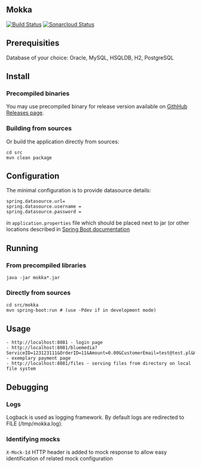 Mokka
---
[![Build Status](https://travis-ci.com/hycomsa/mokka.svg?branch=master)](https://travis-ci.com/hycomsa/mokka)
[![Sonarcloud Status](https://sonarcloud.io/api/project_badges/measure?project=pl.hycom.mokka%3Amokka-parent&metric=alert_status)](https://sonarcloud.io/dashboard?id=pl.hycom.mokka%3Amokka-parent)

## Prerequisities
Database of your choice: Oracle, MySQL, HSQLDB, H2, PostgreSQL

## Install
### Precompiled binaries
You may use precompiled binary for release version available on [GithHub Releases page](https://github.com/hycomsa/mokka/releases).
### Building from sources
Or build the application directly from sources:
```
cd src
mvn clean package
```
## Configuration
The minimal configuration is to provide datasource details:
```
spring.datasource.url=
spring.datasource.username = 
spring.datasource.password = 
```
in `application.properties` file which should be placed next to jar (or other locations described in [Spring Boot documentation](https://docs.spring.io/spring-boot/docs/current/reference/html/spring-boot-features.html#boot-features-external-config)

## Running
### From precompiled libraries 
```
java -jar mokka*.jar
```

### Directly from sources
```
cd src/mokka
mvn spring-boot:run # (use -Pdev if in development mode)
```

## Usage
```
- http://localhost:8081 - login page
- http://localhost:8081/bluemedia?ServiceID=123123111&OrderID=11&Amount=0.00&CustomerEmail=test@test.pl&Hash=b05bc1f89b61d68b57eacf83d28f79b6f9dc7e9b20e77b0d3f676475721f7 - exemplary payment page
- http://localhost:8081/files - serving files from directory on local file system
```

## Debugging
### Logs
Logback is used as logging framework. By default logs are redirected to FILE (/tmp/mokka.log).
### Identifying mocks
`X-Mock-Id` HTTP header is added to mock response to allow easy identification of related mock configuration
